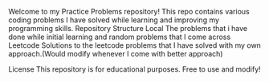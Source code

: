 Welcome to my Practice Problems repository! This repo contains various coding problems I have solved while learning and improving my programming skills.
Repository Structure
  Local
      The problems that i have done while initial learning and random problems that I come across
  Leetcode
      Solutions to the leetcode problems that I have solved with my own approach.(Would modify whenever I come with better approach)

License
  This repository is for educational purposes. Free to use and modify!

